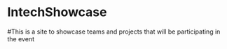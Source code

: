 # IntechShowcase
#This is a site to showcase teams and projects that will be participating in the event

